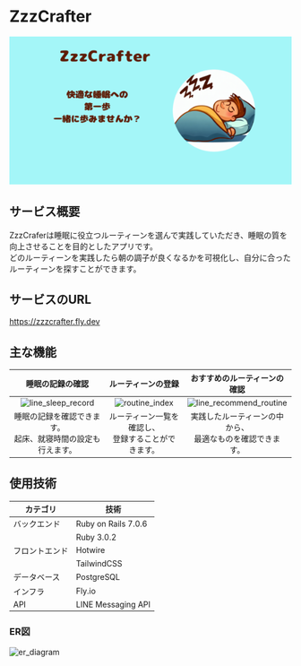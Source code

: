 # ZzzCrafter
<img src="app/assets/images/ogp.png">

## サービス概要
ZzzCraferは睡眠に役立つルーティーンを選んで実践していただき、睡眠の質を向上させることを目的としたアプリです。<br>
どのルーティーンを実践したら朝の調子が良くなるかを可視化し、自分に合ったルーティーンを探すことができます。

## サービスのURL
https://zzzcrafter.fly.dev

## 主な機能

| 睡眠の記録の確認 | ルーティーンの登録 | おすすめのルーティーンの確認 |
|:-------------------:|:-----------------------------:|:-----------------:|
| ![line_sleep_record](https://github.com/hosodatomoya41/ZzzCrafter/assets/123244117/1955b002-96e1-4c78-a5ec-338c20892993) | ![routine_index](https://github.com/hosodatomoya41/ZzzCrafter/assets/123244117/f9aa0dec-45bb-4817-ba46-958beef971df) | ![line_recommend_routine](https://github.com/hosodatomoya41/ZzzCrafter/assets/123244117/3d5be285-cffb-446c-9153-a14cb6b68e75) |
| 睡眠の記録を確認できます。<br>起床、就寝時間の設定も行えます。 | ルーティーン一覧を確認し、<br>登録することができます。 | 実践したルーティーンの中から、<br>最適なものを確認できます。 |


## 使用技術

| カテゴリ         | 技術               |
|----------------|-------------------|
| バックエンド     | Ruby on Rails 7.0.6 |
|              | Ruby 3.0.2        |
| フロントエンド   | Hotwire       |
|              | TailwindCSS    |
| データベース    | PostgreSQL        |
| インフラ        | Fly.io            |
| API            | LINE Messaging API|



### ER図
![er_diagram](https://github.com/hosodatomoya41/ZzzCrafter/assets/123244117/5498f8a9-fb24-4db1-b4bf-6452292e812b)



